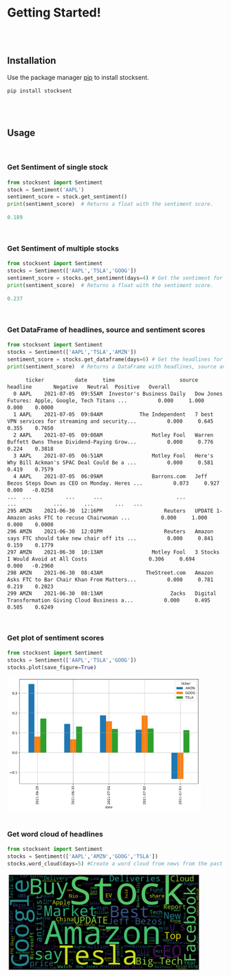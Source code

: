 # Getting Started!




<br/>
<br/>

## Installation

Use the package manager [pip](https://pypi.org/project/stocksent/) to install stocksent.

```bash
pip install stocksent
```
<br />
<br />

## Usage

<br />

### Get Sentiment of single stock

```python 
from stocksent import Sentiment
stock = Sentiment('AAPL')
sentiment_score = stock.get_sentiment()
print(sentiment_score)  # Returns a float with the sentiment score.
```

```python
0.189
```
<br />

### Get Sentiment of multiple stocks

```python
from stocksent import Sentiment
stocks = Sentiment(['AAPL','TSLA','GOOG'])
sentiment_score = stocks.get_sentiment(days=4) # Get the sentiment for the past 4 days.
print(sentiment_score)  # Returns a float with the sentiment score.
```

```python
0.237
```
<br/>

### Get DataFrame of headlines, source and sentiment scores

```python
from stocksent import Sentiment
stocks = Sentiment(['AAPL','TSLA','AMZN'])
sentiment_score = stocks.get_dataframe(days=6) # Get the headlines for the past 6 days.
print(sentiment_score)  # Returns a DataFrame with headlines, source and sentiment scores.
```

```
      ticker          date	   time	                    source	                                      headline       Negative   Neutral  Positive   Overall    
  0	AAPL	2021-07-05	09:55AM	 Investor's Business Daily   Dow Jones Futures: Apple, Google, Tech Titans ...	        0.000	  1.000	    0.000    0.0000
  1	AAPL	2021-07-05	09:04AM	           The Independent   7 best VPN services for streaming and security...	        0.000	  0.645	    0.355    0.7650
  2	AAPL	2021-07-05	09:00AM	               Motley Fool   Warren Buffett Owns These Dividend-Paying Grow...	        0.000	  0.776	    0.224    0.3818
  3	AAPL	2021-07-05	06:51AM	               Motley Fool   Here's Why Bill Ackman's SPAC Deal Could Be a ...	        0.000	  0.581	    0.419    0.7579
  4	AAPL	2021-07-05	06:09AM                Barrons.com   Jeff Bezos Steps Down as CEO on Monday. Heres ...	        0.073	  0.927	    0.000   -0.0258
...	 ...	       ...	    ...	                       ...	                                           ...	          ...	    ...	      ...	...
295	AMZN	2021-06-30	12:16PM	                   Reuters   UPDATE 1-Amazon asks FTC to recuse Chairwoman ...	        0.000	  1.000	    0.000    0.0000
296	AMZN	2021-06-30	12:01PM	                   Reuters   Amazon says FTC should take new chair off its ...	        0.000	  0.841	    0.159    0.1779
297	AMZN	2021-06-30	10:13AM	               Motley Fool   3 Stocks I Would Avoid at All Costs	                0.306	  0.694	    0.000   -0.2960
298	AMZN	2021-06-30	08:43AM	             TheStreet.com   Amazon Asks FTC to Bar Chair Khan From Matters...	        0.000	  0.781     0.219    0.2023
299	AMZN	2021-06-30	08:13AM	                     Zacks   Digital Transformation Giving Cloud Business a...	        0.000	  0.495     0.505    0.6249
```

<br />

### Get plot of sentiment scores

```python
from stocksent import Sentiment
stocks = Sentiment(['AAPL','TSLA','GOOG'])
stocks.plot(save_figure=True)
```
<img src="https://raw.githubusercontent.com/Aryagm/Stocksent/master/plot.png" alt="plot" width=450/>

<br />
<br />

### Get word cloud of headlines

```python
from stocksent import Sentiment
stocks = Sentiment(['AAPL','AMZN','GOOG','TSLA'])
stocks.word_cloud(days=5) #Create a word cloud from news from the past 5 days.
```
<img src="https://raw.githubusercontent.com/Aryagm/Stocksent/master/word_cloud.png" alt="word cloud" width=450/>

<br />
<br />
